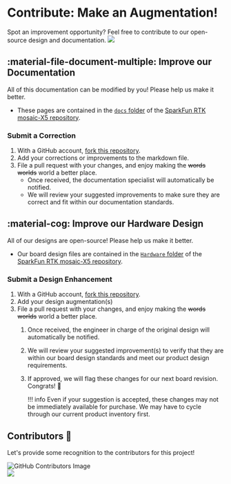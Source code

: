 # Contribute: Make an Augmentation!
Spot an improvement opportunity? Feel free to contribute to our open-source design and documentation. <a href="https://github.com/sparkfun/SparkFun_RTK_mosaic-X5/pulls" alt="Pull Requests"><img src="https://img.shields.io/github/issues-pr/sparkfun/SparkFun_RTK_mosaic-X5.svg" /></a>

## :material-file-document-multiple:&nbsp;Improve our Documentation
All of this documentation can be modified by you! Please help us make it better.

* These pages are contained in the [`docs` folder](https://github.com/sparkfun/SparkFun_RTK_mosaic-X5/tree/main/docs) of the [SparkFun RTK mosaic-X5 repository](https://github.com/sparkfun/SparkFun_RTK_mosaic-X5).

<!-- ### :material-source-pull:&nbsp;Submit a Correction -->
### Submit a Correction

1. With a GitHub account, [fork this repository](https://github.com/sparkfun/SparkFun_RTK_mosaic-X5/fork).
2. Add your corrections or improvements to the markdown file.
3. File a pull request with your changes, and enjoy making the ~~words~~ ~~worlds~~ world a better place.
	* Once received, the documentation specialist will automatically be notified.
	* We will review your suggested improvements to make sure they are correct and fit within our documentation standards.

## :material-cog:&nbsp;Improve our Hardware Design
All of our designs are open-source! Please help us make it better.

* Our board design files are contained in the [`Hardware` folder](https://github.com/sparkfun/SparkFun_RTK_mosaic-X5/tree/main/Hardware) of the [SparkFun RTK mosaic-X5 repository](https://github.com/sparkfun/SparkFun_RTK_mosaic-X5).

<!-- ### :material-source-pull:&nbsp;Submit a Design Enhancement -->
### Submit a Design Enhancement

1. With a GitHub account, [fork this repository](https://github.com/sparkfun/SparkFun_RTK_mosaic-X5/fork).
2. Add your design augmentation(s)
3. File a pull request with your changes, and enjoy making the ~~words~~ ~~worlds~~ world a better place.
	1. Once received, the engineer in charge of the original design will automatically be notified.
	2. We will review your suggested improvement(s) to verify that they are within our board design standards and meet our product design requirements.
	3. If approved, we will flag these changes for our next board revision. Congrats! 🍻

		!!! info
			Even if your suggestion is accepted, these changes may not be immediately available for purchase. We may have to cycle through our current product inventory first.

## Contributors&nbsp;:clap:
Let's provide some recognition to the contributors for this project!

![GitHub Contributors Image](https://contrib.rocks/image?repo=sparkfun/SparkFun_RTK_mosaic-X5)
<br>
<a href="https://github.com/sparkfun/SparkFun_RTK_mosaic-X5/pulls" alt="Pull Requests"><img src="https://img.shields.io/github/contributors/sparkfun/SparkFun_RTK_mosaic-X5.svg" /></a>